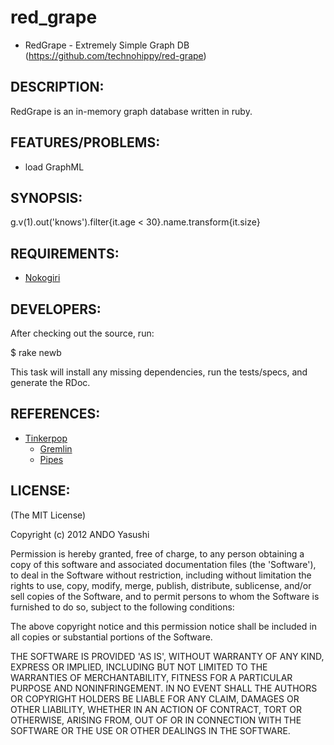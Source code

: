 red_grape
=========

* RedGrape - Extremely Simple Graph DB (https://github.com/technohippy/red-grape)

DESCRIPTION:
------------

RedGrape is an in-memory graph database written in ruby.

FEATURES/PROBLEMS:
------------------

* load GraphML

SYNOPSIS:
------------

  g.v(1).out('knows').filter{it.age < 30}.name.transform{it.size}

REQUIREMENTS:
-------------

* [Nokogiri](http://nokogiri.org/)

DEVELOPERS:
-----------

After checking out the source, run:

  $ rake newb

This task will install any missing dependencies, run the tests/specs,
and generate the RDoc.

REFERENCES:
-----------

* [Tinkerpop](http://tinkerpop.com/)
  * [Gremlin](https://github.com/tinkerpop/gremlin/wiki)
  * [Pipes](https://github.com/tinkerpop/pipes/wiki/)

LICENSE:
--------

(The MIT License)

Copyright (c) 2012 ANDO Yasushi

Permission is hereby granted, free of charge, to any person obtaining
a copy of this software and associated documentation files (the
'Software'), to deal in the Software without restriction, including
without limitation the rights to use, copy, modify, merge, publish,
distribute, sublicense, and/or sell copies of the Software, and to
permit persons to whom the Software is furnished to do so, subject to
the following conditions:

The above copyright notice and this permission notice shall be
included in all copies or substantial portions of the Software.

THE SOFTWARE IS PROVIDED 'AS IS', WITHOUT WARRANTY OF ANY KIND,
EXPRESS OR IMPLIED, INCLUDING BUT NOT LIMITED TO THE WARRANTIES OF
MERCHANTABILITY, FITNESS FOR A PARTICULAR PURPOSE AND NONINFRINGEMENT.
IN NO EVENT SHALL THE AUTHORS OR COPYRIGHT HOLDERS BE LIABLE FOR ANY
CLAIM, DAMAGES OR OTHER LIABILITY, WHETHER IN AN ACTION OF CONTRACT,
TORT OR OTHERWISE, ARISING FROM, OUT OF OR IN CONNECTION WITH THE
SOFTWARE OR THE USE OR OTHER DEALINGS IN THE SOFTWARE.
